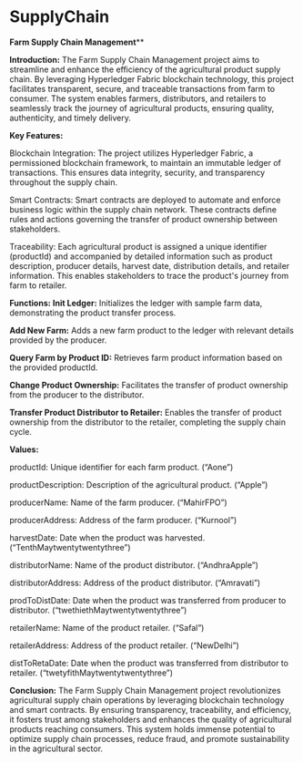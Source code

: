 # SupplyChain

**Farm Supply Chain Management****

**Introduction:**
The Farm Supply Chain Management project aims to streamline and enhance the efficiency of the agricultural product supply chain. By leveraging Hyperledger Fabric blockchain technology, this project facilitates transparent, secure, and traceable transactions from farm to consumer. The system enables farmers, distributors, and retailers to seamlessly track the journey of agricultural products, ensuring quality, authenticity, and timely delivery.

**Key Features:**

Blockchain Integration: The project utilizes Hyperledger Fabric, a permissioned blockchain framework, to maintain an immutable ledger of transactions. This ensures data integrity, security, and transparency throughout the supply chain.

Smart Contracts: Smart contracts are deployed to automate and enforce business logic within the supply chain network. These contracts define rules and actions governing the transfer of product ownership between stakeholders.

Traceability: Each agricultural product is assigned a unique identifier (productId) and accompanied by detailed information such as product description, producer details, harvest date, distribution details, and retailer information. This enables stakeholders to trace the product's journey from farm to retailer.

**Functions:**
**Init Ledger:** Initializes the ledger with sample farm data, demonstrating the product transfer process.

**Add New Farm:** Adds a new farm product to the ledger with relevant details provided by the producer.

**Query Farm by Product ID:** Retrieves farm product information based on the provided productId.

**Change Product Ownership:** Facilitates the transfer of product ownership from the producer to the distributor.

**Transfer Product Distributor to Retailer:** Enables the transfer of product ownership from the distributor to the retailer, completing the supply chain cycle.

**Values:**

productId: Unique identifier for each farm product. (“Aone”) 

productDescription: Description of the agricultural product. (“Apple”)

producerName: Name of the farm producer. (“MahirFPO”)

producerAddress: Address of the farm producer. (“Kurnool”)

harvestDate: Date when the product was harvested. (“TenthMaytwentytwentythree”)

distributorName: Name of the product distributor. (“AndhraApple”)

distributorAddress: Address of the product distributor. (“Amravati”)

prodToDistDate: Date when the product was transferred from producer to distributor. (“twethiethMaytwentytwentythree”)

retailerName: Name of the product retailer. (“Safal”)

retailerAddress: Address of the product retailer. (“NewDelhi”)

distToRetaDate: Date when the product was transferred from distributor to retailer. (“twetyfithMaytwentytwentythree”)

**Conclusion:**
The Farm Supply Chain Management project revolutionizes agricultural supply chain operations by leveraging blockchain technology and smart contracts. By ensuring transparency, traceability, and efficiency, it fosters trust among stakeholders and enhances the quality of agricultural products reaching consumers. This system holds immense potential to optimize supply chain processes, reduce fraud, and promote sustainability in the agricultural sector.
